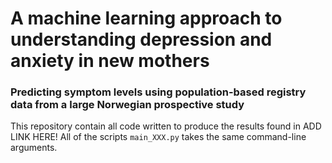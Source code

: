 # A machine learning approach to understanding depression and anxiety in new mothers
### Predicting symptom levels using population-based registry data from a large Norwegian prospective study

This repository contain all code written to produce the results found in ADD LINK HERE!
All of the scripts `main_XXX.py` takes the same command-line arguments.
